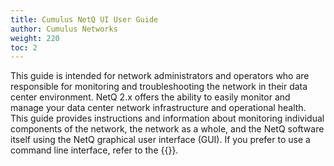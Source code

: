 ```yaml
---
title: Cumulus NetQ UI User Guide
author: Cumulus Networks
weight: 220
toc: 2
---
```


This guide is intended for network administrators and operators who are
responsible for monitoring and troubleshooting the network in their data
center environment. NetQ 2.x offers the ability to easily monitor and
manage your data center network infrastructure and operational health.
This guide provides instructions and information about monitoring
individual components of the network, the network as a whole, and the
NetQ software itself using the NetQ graphical user interface (GUI). If
you prefer to use a command line interface, refer to the
{{<link title="Cumulus NetQ CLI User Guide">}}.
